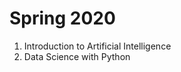 # Spring 2020
<ol>
  <li>Introduction to Artificial Intelligence</a></li>
  <li>Data Science with Python</li>
</ol>
